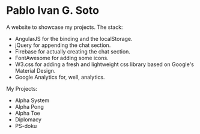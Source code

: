 # Pablo Ivan G. Soto
A website to showcase my projects. 
The stack:
* AngularJS for the binding and the localStorage.
* jQuery for appending the chat section.
* Firebase for actually creating the chat section.
* FontAwesome for adding some icons.
* W3.css for adding a fresh and lightweight css library based on Google's Material Design.
* Google Analytics for, well, analytics.

My Projects:
* Alpha System
* Alpha Pong
* Alpha Toe
* Diplomacy
* PS-doku
